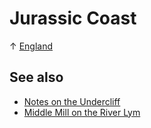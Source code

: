 # Jurassic Coast

↑ [England](/travels/england)

## See also

- [Notes on the Undercliff](/notes/undercliff)
- [Middle Mill on the River Lym](/2025/08/08/middle-mill)
